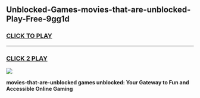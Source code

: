 
## Unblocked-Games-movies-that-are-unblocked-Play-Free-9gg1d
<h3>
<a href="https://premium76.site?title=movies-that-are-unblocked&ref=20M">CLICK TO PLAY</a></h3>
<hr>

<h3>
<a href="https://premium76.site?title=movies-that-are-unblocked&ref=20M">CLICK 2 PLAY</a>
  
</h3>

<a href="https://premium76.site?title=movies-that-are-unblocked&ref=19M"><img src="https://clearcache.store/games.png"></a>


**movies-that-are-unblocked games unblocked: Your Gateway to Fun and Accessible Online Gaming**
